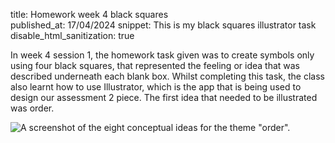 title: Homework week 4 black squares  
published_at: 17/04/2024
snippet: This is my black squares illustrator task 
disable_html_sanitization: true 

In week 4 session 1, the homework task given was to create symbols only using four black squares, that represented the feeling or idea that was described underneath each blank box. Whilst completing this task, the class also learnt how to use Illustrator, which is the app that is being used to design our assessment 2 piece. The first idea that needed to be illustrated was order. 

![A screenshot of the eight conceptual ideas for the theme "order".](w04s1/order_.jpg)





